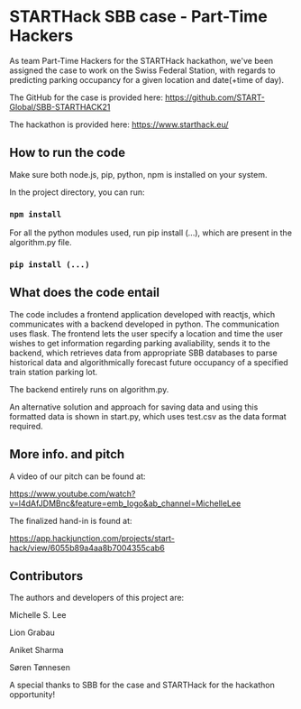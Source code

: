 # STARTHack SBB case - Part-Time Hackers

As team Part-Time Hackers for the STARTHack hackathon, we've been assigned the case to work on the Swiss Federal Station, with regards to predicting parking occupancy for a given location and date(+time of day).

The GitHub for the case is provided here:
https://github.com/START-Global/SBB-STARTHACK21

The hackathon is provided here:
https://www.starthack.eu/

## How to run the code

Make sure both node.js, pip, python, npm is installed on your system.

In the project directory, you can run:

### `npm install`
For all the python modules used, run pip install (...), which are present in the algorithm.py file.
### `pip install (...)`


## What does the code entail

The code includes a frontend application developed with reactjs, which communicates with a backend developed in python. The communication uses flask. The frontend lets the user specify a location and time the user wishes to get information regarding parking avaliability, sends it to the backend, which retrieves data from appropriate SBB databases to parse historical data and algorithmically forecast future occupancy of a specified train station parking lot.

The backend entirely runs on algorithm.py.

An alternative solution and approach for saving data and using this formatted data is shown in start.py, which uses test.csv as the data format required.

## More info. and pitch
A video of our pitch can be found at:

https://www.youtube.com/watch?v=l4dAfJDMBnc&feature=emb_logo&ab_channel=MichelleLee

The finalized hand-in is found at:

https://app.hackjunction.com/projects/start-hack/view/6055b89a4aa8b7004355cab6

## Contributors

The authors and developers of this project are:

Michelle S. Lee

Lion Grabau

Aniket Sharma

Søren Tønnesen

A special thanks to SBB for the case and STARTHack for the hackathon opportunity!